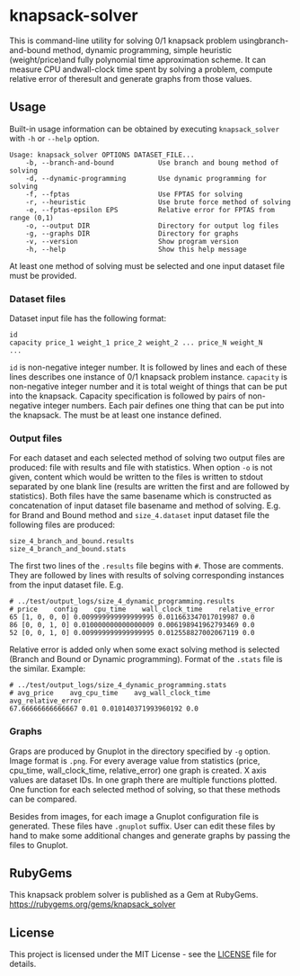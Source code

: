 # knapsack-solver
This is command-line utility for solving 0/1 knapsack problem
usingbranch-and-bound method, dynamic programming, simple heuristic
(weight/price)and fully polynomial time approximation scheme. It can measure
CPU andwall-clock time spent by solving a problem, compute relative error of
theresult and generate graphs from those values.

## Usage
Built-in usage information can be obtained by executing ```knapsack_solver```
with ```-h``` or ```--help``` option.
```
Usage: knapsack_solver OPTIONS DATASET_FILE...
    -b, --branch-and-bound           Use branch and boung method of solving
    -d, --dynamic-programming        Use dynamic programming for solving
    -f, --fptas                      Use FPTAS for solving
    -r, --heuristic                  Use brute force method of solving
    -e, --fptas-epsilon EPS          Relative error for FPTAS from range (0,1)
    -o, --output DIR                 Directory for output log files
    -g, --graphs DIR                 Directory for graphs
    -v, --version                    Show program version
    -h, --help                       Show this help message
```
At least one method of solving must be selected and one input dataset file
must be provided.
### Dataset files
Dataset input file has the following format:
```
id
capacity price_1 weight_1 price_2 weight_2 ... price_N weight_N
...
```

```id``` is non-negative integer number. It is followed by lines and each of
these lines describes one instance of 0/1 knapsack problem
instance. ```capacity``` is non-negative integer number and it is total weight
of things that can be put into the knapsack. Capacity specification is
followed by pairs of non-negative integer numbers. Each pair defines one thing
that can be put into the knapsack. The must be at least one instance defined.

### Output files
For each dataset and each selected method of solving two output files are
produced: file with results and file with statistics. When option ```-o``` is
not given, content which would be written to the files is written to stdout
separated by one blank line (results are written the first and are followed by
statistics).
Both files have the same basename which is constructed as concatenation of
input dataset file basename and method of solving. E.g. for Brand and Bound
method and ```size_4.dataset``` input dataset file the following files are
produced:
```
size_4_branch_and_bound.results
size_4_branch_and_bound.stats
```
The first two lines of the ```.results``` file begins with ```#```. Those are
comments. They are followed by lines with results of solving corresponding
instances from the input dataset file. E.g.
```
# ../test/output_logs/size_4_dynamic_programming.results
# price    config    cpu_time    wall_clock_time    relative_error
65 [1, 0, 0, 0] 0.009999999999999995 0.011663347017019987 0.0
86 [0, 0, 1, 0] 0.010000000000000009 0.006198941962793469 0.0
52 [0, 0, 1, 0] 0.009999999999999995 0.012558827002067119 0.0
```
Relative error is added only when some exact solving method is selected
(Branch and Bound or Dynamic programming).
Format of the ```.stats``` file is the similar. Example:
```
# ../test/output_logs/size_4_dynamic_programming.stats
# avg_price    avg_cpu_time    avg_wall_clock_time    avg_relative_error
67.66666666666667 0.01 0.010140371993960192 0.0
```

### Graphs
Graps are produced by Gnuplot in the directory specified by ```-g```
option. Image format is ```.png```. For every average value from statistics
(price,  cpu_time, wall_clock_time, relative_error) one graph is created. X
axis values are dataset IDs. In one graph there are multiple functions
plotted. One function for each selected method of solving, so that these
methods can be compared.

Besides from images, for each image a Gnuplot configuration file is
generated. These files have ```.gnuplot``` suffix. User can edit these files
by hand to make some additional changes and generate graphs by passing the
files to Gnuplot.

## RubyGems
This knapsack problem solver is published as a Gem at RubyGems.
https://rubygems.org/gems/knapsack_solver

## License
This project is licensed under the MIT License - see the [LICENSE](LICENSE)
file for details.
